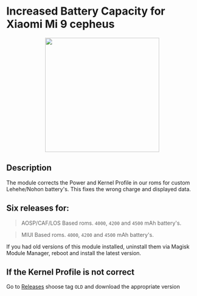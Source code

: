 # Increased Battery Capacity for Xiaomi Mi 9 cepheus  
<p align="center">
<img width="300" height="300" src="https://github.com/PycmShoma/IncreasedBatteryCapacity/blob/main/assets/DeviceInfo.png">
</p>

## Description
The module corrects the Power and Kernel Profile in our roms for custom Lehehe/Nohon battery's.
This fixes the wrong charge and displayed data.

## Six releases for:
> AOSP/CAF/LOS Based roms. `4000`, `4200` and `4500` mAh battery's.

> MIUI Based roms. `4000`, `4200` and `4500` mAh battery's.

If you had old versions of this module installed, uninstall them via Magisk Module Manager, reboot and install the latest version.

## If the Kernel Profile is not correct
Go to [Releases](https://github.com/PycmShoma/IncreasedBatteryCapacity/releases) shoose tag `OLD` and 
download the appropriate version
